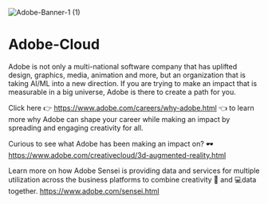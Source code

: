 ![Adobe-Banner-1 (1)](https://user-images.githubusercontent.com/57454288/115319864-8ca69c80-a135-11eb-83e1-7a13fada1be9.png)
# Adobe-Cloud
Adobe is not only a multi-national software company that has uplifted design, graphics, media, animation and more, but an organization that is taking AI/ML into a new direction. If you are trying to make an impact that is measurable in a big universe, Adobe is there to create a path for you.

Click here 👉 https://www.adobe.com/careers/why-adobe.html 👈 to learn more why Adobe can shape your career while making an impact by spreading and engaging creativity for all. 

Curious to see what Adobe has been making an impact on? 🕶 https://www.adobe.com/creativecloud/3d-augmented-reality.html

Learn more on how Adobe Sensei is providing data and services for multiple utilization across the business platforms to combine creativity 🎨 and 💻data together. https://www.adobe.com/sensei.html
